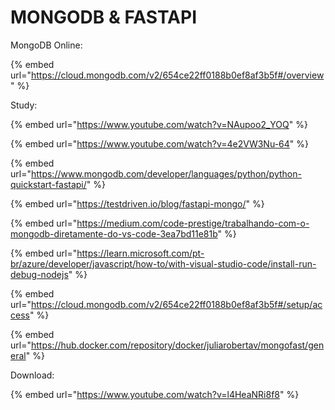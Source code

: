 # MONGODB & FASTAPI

MongoDB Online:

{% embed url="https://cloud.mongodb.com/v2/654ce22ff0188b0ef8af3b5f#/overview" %}

Study:

{% embed url="https://www.youtube.com/watch?v=NAupoo2_YOQ" %}

{% embed url="https://www.youtube.com/watch?v=4e2VW3Nu-64" %}

{% embed url="https://www.mongodb.com/developer/languages/python/python-quickstart-fastapi/" %}

{% embed url="https://testdriven.io/blog/fastapi-mongo/" %}

{% embed url="https://medium.com/code-prestige/trabalhando-com-o-mongodb-diretamente-do-vs-code-3ea7bd11e81b" %}

{% embed url="https://learn.microsoft.com/pt-br/azure/developer/javascript/how-to/with-visual-studio-code/install-run-debug-nodejs" %}

{% embed url="https://cloud.mongodb.com/v2/654ce22ff0188b0ef8af3b5f#/setup/access" %}

{% embed url="https://hub.docker.com/repository/docker/juliarobertav/mongofast/general" %}

Download:

{% embed url="https://www.youtube.com/watch?v=l4HeaNRi8f8" %}
